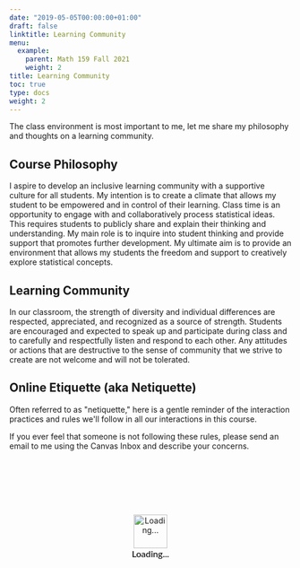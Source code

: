 ```yaml
---
date: "2019-05-05T00:00:00+01:00"
draft: false
linktitle: Learning Community
menu:
  example:
    parent: Math 159 Fall 2021
    weight: 2
title: Learning Community
toc: true
type: docs
weight: 2
---
```


The class environment is most important to me, let me share my philosophy and thoughts on a learning community.

## Course Philosophy
I aspire to develop an inclusive learning community with a supportive culture for all students. My intention is to create a climate that allows my student to be empowered and in control of their learning.  Class time is an opportunity to engage with and collaboratively process statistical ideas.  This requires students to publicly share and explain their thinking and understanding.  My main role is to inquire into student thinking and provide support that promotes further development.  My ultimate aim is to provide an environment that allows my students the freedom and support to creatively explore statistical concepts.

## Learning Community
In our classroom, the strength of diversity and individual differences are respected, appreciated, and recognized as a source of strength.  Students are encouraged and expected to speak up and participate during class and to carefully and respectfully listen and respond to each other.  Any attitudes or actions that are destructive to the sense of community that we strive to create are not welcome and will not be tolerated.  


## Online Etiquette (aka Netiquette)
Often referred to as "netiquette," here is a gentle reminder of the interaction practices and rules we'll follow in all our interactions in this course.

If you ever feel that someone is not following these rules, please send an email to me using the Canvas Inbox and describe your concerns.


<div class="piktowrapper-embed" pikto-uid="6004556-core-rules-of-netiquette" style="height: 300px; position: relative;"><div class="embed-loading-overlay" style="width: 100%; height: 100%; position: absolute; text-align: center;"><img width="60px" alt="Loading..." style="margin-top: 100px" src="https://magic.piktochart.com/loading.gif"/><p style="margin: 0; padding: 0; font-family: Lato, Helvetica, Arial, sans-serif; font-weight: 600; font-size: 16px">Loading...</p></div><div class="pikto-canvas-wrap"><div class="pikto-canvas"></div></div></div><script>(function(d){var js, id="pikto-embed-js", ref=d.getElementsByTagName("script")[0];if (d.getElementById(id)) { return;}js=d.createElement("script"); js.id=id; js.async=true;js.src="https://magic.piktochart.com/assets/embedding/embed.js";ref.parentNode.insertBefore(js, ref);}(document));</script>

